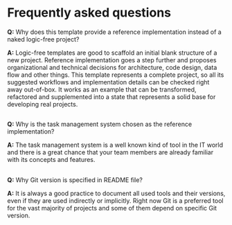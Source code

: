 # Frequently asked questions

**Q:** Why does this template provide a reference implementation instead of a naked logic-free project?

**A:**
Logic-free templates are good to scaffold an initial blank structure of a new project.
Reference implementation goes a step further and proposes organizational and technical decisions for architecture, code design, data flow and other things.
This template represents a complete project, so all its suggested workflows and implementation details can be checked right away out-of-box.
It works as an example that can be transformed, refactored and supplemented into a state that represents a solid base for developing real projects.

##
**Q:**
Why is the task management system chosen as the reference implementation?

**A:**
The task management system is a well known kind of tool in the IT world and there is a great chance that your team members are already familiar with its concepts and features.

##
**Q:** Why Git version is specified in README file?

**A:**
It is always a good practice to document all used tools and their versions, even if they are used indirectly or implicitly.
Right now Git is a preferred tool for the vast majority of projects and some of them depend on specific Git version.
